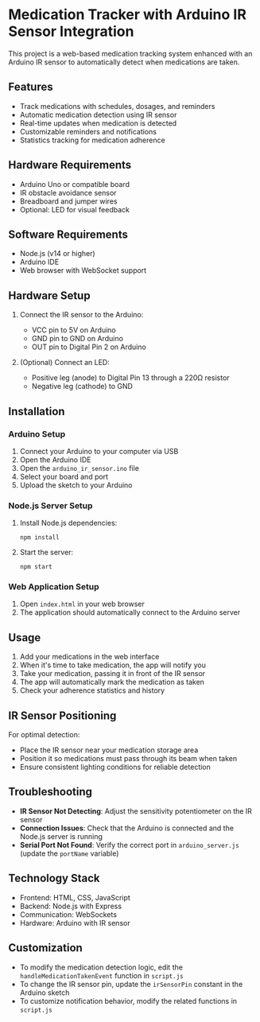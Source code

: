# Medication Tracker with Arduino IR Sensor Integration

This project is a web-based medication tracking system enhanced with an Arduino IR sensor to automatically detect when medications are taken.

## Features

- Track medications with schedules, dosages, and reminders
- Automatic medication detection using IR sensor
- Real-time updates when medication is detected
- Customizable reminders and notifications
- Statistics tracking for medication adherence

## Hardware Requirements

- Arduino Uno or compatible board
- IR obstacle avoidance sensor
- Breadboard and jumper wires
- Optional: LED for visual feedback

## Software Requirements

- Node.js (v14 or higher)
- Arduino IDE
- Web browser with WebSocket support

## Hardware Setup

1. Connect the IR sensor to the Arduino:
   - VCC pin to 5V on Arduino
   - GND pin to GND on Arduino
   - OUT pin to Digital Pin 2 on Arduino

2. (Optional) Connect an LED:
   - Positive leg (anode) to Digital Pin 13 through a 220Ω resistor
   - Negative leg (cathode) to GND

## Installation

### Arduino Setup

1. Connect your Arduino to your computer via USB
2. Open the Arduino IDE
3. Open the `arduino_ir_sensor.ino` file
4. Select your board and port
5. Upload the sketch to your Arduino

### Node.js Server Setup

1. Install Node.js dependencies:
   ```
   npm install
   ```

2. Start the server:
   ```
   npm start
   ```

### Web Application Setup

1. Open `index.html` in your web browser
2. The application should automatically connect to the Arduino server

## Usage

1. Add your medications in the web interface
2. When it's time to take medication, the app will notify you
3. Take your medication, passing it in front of the IR sensor
4. The app will automatically mark the medication as taken
5. Check your adherence statistics and history

## IR Sensor Positioning

For optimal detection:
- Place the IR sensor near your medication storage area
- Position it so medications must pass through its beam when taken
- Ensure consistent lighting conditions for reliable detection

## Troubleshooting

- **IR Sensor Not Detecting**: Adjust the sensitivity potentiometer on the IR sensor
- **Connection Issues**: Check that the Arduino is connected and the Node.js server is running
- **Serial Port Not Found**: Verify the correct port in `arduino_server.js` (update the `portName` variable)

## Technology Stack

- Frontend: HTML, CSS, JavaScript
- Backend: Node.js with Express
- Communication: WebSockets
- Hardware: Arduino with IR sensor

## Customization

- To modify the medication detection logic, edit the `handleMedicationTakenEvent` function in `script.js`
- To change the IR sensor pin, update the `irSensorPin` constant in the Arduino sketch
- To customize notification behavior, modify the related functions in `script.js` 